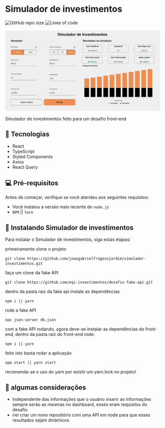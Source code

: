 # Simulador de investimentos

<div display="flex">
<img alt="GitHub repo size" src="https://img.shields.io/github/repo-size/joaogabrielfragosojardim/simulador-investimentos">
<img alt="Lines of code" src="https://img.shields.io/tokei/lines/github/joaogabrielfragosojardim/simulador-investimentos">
<div/>
<br/>
<img src="https://github.com/joaogabrielfragosojardim/simulador-investimentos/blob/master/src/assets/thumbnail.jpeg" alt="thumbnail">

Simulador de investimentos feito para um desafio front-end

## 👾 Tecnologias

* React
* TypeScript
* Styled Components
* Axios
* React Query

## 💻 Pré-requisitos

Antes de começar, verifique se você atendeu aos seguintes requisitos:

* Você instalou a versão mais recente do `node.js`
* `NPM` || `Yarn`

## 🚀 Instalando Simulador de investimentos

Para instalar o Simulador de investimentos, siga estas etapas:

primeiramente clone o projeto
```
git clone https://github.com/joaogabrielfragosojardim/simulador-investimentos.git
```
faça um clone da fake API
```
git clone https://github.com/eqi-investimentos/desafio-fake-api.git
```
dentro da pasta raiz da fake api instale as dependências
```
npm i || yarn
```
rode a fake API
```
npx json-server db.json
```
com a fake API rodando, agora deve-se instalar as dependências do front-end, dentro da pasta raiz do front-end rode:
```
npm i || yarn
```
feito isto basta rodar a aplicação
```
npm start || yarn start
```
recomenda-se o uso do yarn por existir um yarn.lock no projeto!
  
 ## 📄 algumas considerações
  * Independente das informações que o usuário inserir as informações sempre serão as mesmas no dashboard, esses eram requisitos do desafio
  * irei criar um novo repositório com uma API em node para que esses resultados sejam dinâmicos
